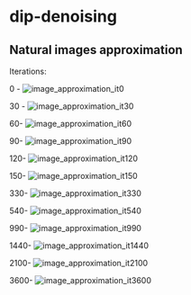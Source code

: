 # dip-denoising

## Natural images approximation

Iterations:

0 -
![image_approximation_it0](https://github.com/heqro/dip-denoising/assets/58432067/16fd9fa2-e31d-4546-b446-52747877f1b2)

30 -
![image_approximation_it30](https://github.com/heqro/dip-denoising/assets/58432067/80cc29f9-c5aa-4357-9516-af16b3837e70)

60-
![image_approximation_it60](https://github.com/heqro/dip-denoising/assets/58432067/f15b9de6-4883-4157-b0a0-07f7162717b9)

90-
![image_approximation_it90](https://github.com/heqro/dip-denoising/assets/58432067/a45572b6-25e3-4709-befc-f4eb808b266a)

120-
![image_approximation_it120](https://github.com/heqro/dip-denoising/assets/58432067/c765ce8e-c080-40ae-873c-425d083002d1)

150-
![image_approximation_it150](https://github.com/heqro/dip-denoising/assets/58432067/e54dd563-8536-4f24-98e7-a5ce3ce27006)

330-
![image_approximation_it330](https://github.com/heqro/dip-denoising/assets/58432067/71ed9082-cb35-4c33-b770-278e32c3c4e3)

540- 
![image_approximation_it540](https://github.com/heqro/dip-denoising/assets/58432067/86eb7f20-4190-45b7-b2dc-9928143df41c)

990- 
![image_approximation_it990](https://github.com/heqro/dip-denoising/assets/58432067/cfd81955-5deb-4457-b69a-160414874162)

1440-
![image_approximation_it1440](https://github.com/heqro/dip-denoising/assets/58432067/13a0d169-cf10-4f5b-ae1a-a0a8377788e8)

2100-
![image_approximation_it2100](https://github.com/heqro/dip-denoising/assets/58432067/3c7cc218-04b6-4e5f-b29e-92b4e7ebca67)

3600-
![image_approximation_it3600](https://github.com/heqro/dip-denoising/assets/58432067/67bdfa4f-3d3a-4547-b03a-1d94effeb1df)


